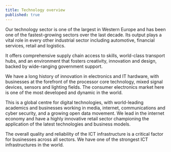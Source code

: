 ```yaml
---
title: Technology overview
published: true
---
```


Our technology sector is one of the largest in Western Europe and has been one of the fastest-growing sectors over the last decade. Its output plays a vital role in every other industrial sector including automotive, financial services, retail and logistics.

It offers comprehensive supply chain access to skills, world-class transport hubs, and an environment that fosters creativity, innovation and design, backed by wide-ranging government support. 

We have a long history of innovation in electronics and IT hardware, with businesses at the forefront of the processor core technology, mixed signal devices, sensors and lighting fields. The consumer electronics market here is one of the most developed and dynamic in the world. 

This is a global centre for digital technologies, with world-leading academics and businesses working in media, internet, communications and cyber security, and a growing open data movement. We lead in the internet economy and have a highly innovative retail sector championing the application of the latest technologies and business models.

The overall quality and reliability of the ICT infrastructure is a critical factor for businesses across all sectors. We have one of the strongest ICT infrastructures in the world.
